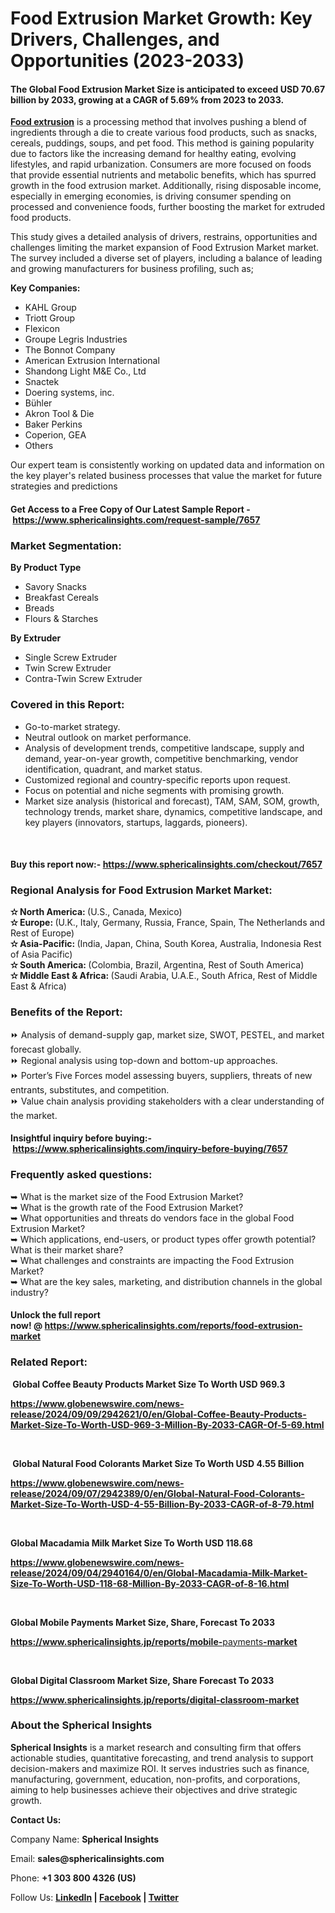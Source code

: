 <div class="mo_breadcrumb">
<h1>Food Extrusion Market Growth: Key Drivers, Challenges, and Opportunities (2023-2033)</h1>
</div>
<div class="post_content">
<div>
<h4><strong>The Global Food Extrusion Market Size is anticipated to exceed USD 70.67 billion by 2033, growing at a CAGR of 5.69% from 2023 to 2033.</strong></h4>
<p><a href="https://www.sphericalinsights.com/reports/food-extrusion-market" target="_blank" rel="noreferrer noopener"><strong>Food extrusion</strong></a>&nbsp;is a processing method that involves pushing a blend of ingredients through a die to create various food products, such as snacks, cereals, puddings, soups, and pet food. This method is gaining popularity due to factors like the increasing demand for healthy eating, evolving lifestyles, and rapid urbanization. Consumers are more focused on foods that provide essential nutrients and metabolic benefits, which has spurred growth in the food extrusion market. Additionally, rising disposable income, especially in emerging economies, is driving consumer spending on processed and convenience foods, further boosting the market for extruded food products.</p>
<p>This study gives a detailed analysis of drivers, restrains, opportunities and challenges limiting the market expansion of Food Extrusion Market market. The survey included a diverse set of players, including a balance of leading and growing manufacturers for business profiling, such as;</p>
<p><strong>Key Companies:</strong></p>
<ul>
<li>KAHL Group</li>
<li>Triott Group</li>
<li>Flexicon</li>
<li>Groupe Legris Industries</li>
<li>The Bonnot Company</li>
<li>American Extrusion International</li>
<li>Shandong Light M&amp;E Co., Ltd</li>
<li>Snactek</li>
<li>Doering systems, inc.</li>
<li>B&uuml;hler</li>
<li>Akron Tool &amp; Die</li>
<li>Baker Perkins</li>
<li>Coperion, GEA</li>
<li>Others</li>
</ul>
<p>Our expert team is consistently working on updated data and information on the key player's related business processes that value the market for future strategies and predictions</p>
<h4><strong>Get Access to a Free Copy of Our Latest Sample Report -&nbsp;<a href="https://www.sphericalinsights.com/request-sample/7657">https://www.sphericalinsights.com/request-sample/7657</a></strong></h4>
<h3><strong>Market Segmentation:</strong></h3>
<p><strong>By Product Type</strong></p>
<ul>
<li>Savory Snacks</li>
<li>Breakfast Cereals</li>
<li>Breads</li>
<li>Flours &amp; Starches</li>
</ul>
<p><strong>By</strong><strong>&nbsp;Extruder</strong></p>
<ul>
<li>Single Screw Extruder</li>
<li>Twin Screw Extruder</li>
<li>Contra-Twin Screw Extruder</li>
</ul>
<h3>Covered in this Report:</h3>
<ul>
<li>Go-to-market strategy.</li>
<li>Neutral outlook on market performance.</li>
<li>Analysis of development trends, competitive landscape, supply and demand, year-on-year growth, competitive benchmarking, vendor identification, quadrant, and market status.</li>
<li>Customized regional and country-specific reports upon request.</li>
<li>Focus on potential and niche segments with promising growth.</li>
<li>Market size analysis (historical and forecast), TAM, SAM, SOM, growth, technology trends, market share, dynamics, competitive landscape, and key players (innovators, startups, laggards, pioneers).</li>
</ul>
<p>&nbsp;</p>
<h4>Buy this report now:-&nbsp;<a href="https://www.sphericalinsights.com/checkout/7657">https://www.sphericalinsights.com/checkout/7657</a></h4>
<h3><strong>Regional Analysis for Food Extrusion Market Market:</strong></h3>
<p><strong>✫ North America:&nbsp;</strong>(U.S., Canada, Mexico)<br /><strong>✫ Europe:&nbsp;</strong>(U.K., Italy, Germany, Russia, France, Spain, The Netherlands and Rest of Europe)<br /><strong>✫ Asia-Pacific:&nbsp;</strong>(India, Japan, China, South Korea, Australia, Indonesia Rest of Asia Pacific)<br /><strong>✫ South America:&nbsp;</strong>(Colombia, Brazil, Argentina, Rest of South America)<br /><strong>✫ Middle East &amp; Africa:&nbsp;</strong>(Saudi Arabia, U.A.E., South Africa, Rest of Middle East &amp; Africa)</p>
<h3>Benefits of the Report:</h3>
<p>⏩ Analysis of demand-supply gap, market size, SWOT, PESTEL, and market forecast globally.<br />⏩ Regional analysis using top-down and bottom-up approaches.<br />⏩ Porter&rsquo;s Five Forces model assessing buyers, suppliers, threats of new entrants, substitutes, and competition.<br />⏩ Value chain analysis providing stakeholders with a clear understanding of the market.</p>
<h4>Insightful inquiry before buying:-&nbsp;<a href="https://www.sphericalinsights.com/inquiry-before-buying/7657">https://www.sphericalinsights.com/inquiry-before-buying/7657</a></h4>
<h3>Frequently asked questions:</h3>
<p>➥ What is the market size of the Food Extrusion Market?<br />➥ What is the growth rate of the Food Extrusion Market?<br />➥ What opportunities and threats do vendors face in the global Food Extrusion Market?<br />➥ Which applications, end-users, or product types offer growth potential? What is their market share?<br />➥ What challenges and constraints are impacting the Food Extrusion Market?<br />➥ What are the key sales, marketing, and distribution channels in the global industry?</p>
<h4>Unlock the full report now!&nbsp;@&nbsp;<a href="https://www.sphericalinsights.com/reports/food-extrusion-market">https://www.sphericalinsights.com/reports/food-extrusion-market</a></h4>
<h3><strong>Related Report:</strong></h3>
<p><strong>&nbsp;Global Coffee Beauty Products Market Size To Worth USD 969.3</strong></p>
<p><strong><a href="https://www.globenewswire.com/news-release/2024/09/09/2942621/0/en/Global-Coffee-Beauty-Products-Market-Size-To-Worth-USD-969-3-Million-By-2033-CAGR-Of-5-69.html">https://www.globenewswire.com/news-release/2024/09/09/2942621/0/en/Global-Coffee-Beauty-Products-Market-Size-To-Worth-USD-969-3-Million-By-2033-CAGR-Of-5-69.html</a></strong></p>
<p><strong>&nbsp;</strong></p>
<p><strong>&nbsp;Global Natural Food Colorants Market Size To Worth USD 4.55 Billion</strong></p>
<p><strong><a href="https://www.globenewswire.com/news-release/2024/09/07/2942389/0/en/Global-Natural-Food-Colorants-Market-Size-To-Worth-USD-4-55-Billion-By-2033-CAGR-of-8-79.html">https://www.globenewswire.com/news-release/2024/09/07/2942389/0/en/Global-Natural-Food-Colorants-Market-Size-To-Worth-USD-4-55-Billion-By-2033-CAGR-of-8-79.html</a></strong></p>
<p><strong>&nbsp;</strong></p>
<p><strong>Global Macadamia Milk Market Size To Worth USD 118.68</strong></p>
<p><strong><a href="https://www.globenewswire.com/news-release/2024/09/04/2940164/0/en/Global-Macadamia-Milk-Market-Size-To-Worth-USD-118-68-Million-By-2033-CAGR-of-8-16.html">https://www.globenewswire.com/news-release/2024/09/04/2940164/0/en/Global-Macadamia-Milk-Market-Size-To-Worth-USD-118-68-Million-By-2033-CAGR-of-8-16.html</a></strong></p>
<p><strong>&nbsp;</strong></p>
<p><strong>Global Mobile Payments Market Size, Share, Forecast To 2033</strong></p>
<p><strong><a href="https://www.sphericalinsights.jp/reports/mobile-payments-market">https://www.sphericalinsights.jp/reports/mobile-</a></strong><a href="https://www.sphericalinsights.jp/reports/mobile-payments-market">payments</a><strong><a href="https://www.sphericalinsights.jp/reports/mobile-payments-market">-market</a>&nbsp;</strong></p>
<p><strong>&nbsp;</strong></p>
<p><strong>Global Digital Classroom Market Size, Share Forecast To 2033</strong></p>
<p><strong><a href="https://www.sphericalinsights.jp/reports/digital-classroom-market">https://www.sphericalinsights.jp/reports/digital-classroom-market</a></strong></p>
<h3><strong>About the Spherical Insights</strong></h3>
<p><strong>Spherical Insights</strong>&nbsp;is a market research and consulting firm that offers actionable studies, quantitative forecasting, and trend analysis to support decision-makers and maximize ROI. It serves industries such as finance, manufacturing, government, education, non-profits, and corporations, aiming to help businesses achieve their objectives and drive strategic growth.</p>
<p><strong>Contact Us:</strong></p>
<p>Company Name:&nbsp;<strong>Spherical Insights</strong></p>
<p>Email:&nbsp;<strong>sales@sphericalinsights.com</strong></p>
<p>Phone:&nbsp;<strong>+1 303 800 4326 (US)</strong></p>
<p>Follow Us:&nbsp;<strong><a href="https://www.linkedin.com/company/spherical-insight/"><u>LinkedIn</u></a>&nbsp;|&nbsp;<a href="https://www.facebook.com/sphericalinsights22"><u>Facebook</u></a>&nbsp;|&nbsp;<a href="https://twitter.com/SInsights_US"><u>Twitter</u></a></strong></p>
</div>
</div>
